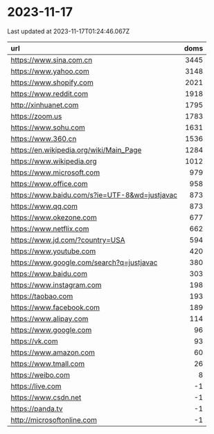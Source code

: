 # 2023-11-17

<!-- BEGIN -->
Last updated at 2023-11-17T01:24:46.067Z

url | doms
:- | -:
https://www.sina.com.cn | 3445
https://www.yahoo.com | 3148
https://www.shopify.com | 2021
https://www.reddit.com | 1918
http://xinhuanet.com | 1795
https://zoom.us | 1783
https://www.sohu.com | 1631
https://www.360.cn | 1536
https://en.wikipedia.org/wiki/Main_Page | 1284
https://www.wikipedia.org | 1012
https://www.microsoft.com | 979
https://www.office.com | 958
https://www.baidu.com/s?ie=UTF-8&wd=justjavac | 873
https://www.qq.com | 873
https://www.okezone.com | 677
https://www.netflix.com | 662
https://www.jd.com/?country=USA | 594
https://www.youtube.com | 420
https://www.google.com/search?q=justjavac | 380
https://www.baidu.com | 303
https://www.instagram.com | 198
https://taobao.com | 193
https://www.facebook.com | 189
https://www.alipay.com | 114
https://www.google.com | 96
https://vk.com | 93
https://www.amazon.com | 60
https://www.tmall.com | 26
https://weibo.com | 8
https://live.com | -1
https://www.csdn.net | -1
https://panda.tv | -1
http://microsoftonline.com | -1
<!-- END -->
